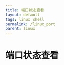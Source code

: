 ```yaml
---
title: 端口状态查看
layout: default
tags: linux shell
permalink: /linux_port
parent: linux
---
```

# 端口状态查看
